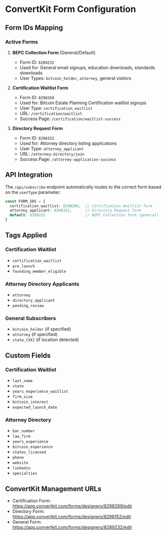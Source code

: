 # ConvertKit Form Configuration

## Form IDs Mapping

### Active Forms

1. **BEPC Collection Form** (General/Default)
   - Form ID: `8289232`
   - Used for: General email signups, education downloads, standards downloads
   - User Types: `bitcoin_holder`, `attorney`, general visitors

2. **Certification Waitlist Form**
   - Form ID: `8298269`
   - Used for: Bitcoin Estate Planning Certification waitlist signups
   - User Type: `certification_waitlist`
   - URL: `/certification/waitlist`
   - Success Page: `/certification/waitlist-success`

3. **Directory Request Form**
   - Form ID: `8298152`
   - Used for: Attorney directory listing applications
   - User Type: `attorney_applicant`
   - URL: `/attorney-directory/join`
   - Success Page: `/attorney-application-success`

## API Integration

The `/api/subscribe` endpoint automatically routes to the correct form based on the `userType` parameter:

```typescript
const FORM_IDS = {
  certification_waitlist: 8298269,  // Certification Waitlist form
  attorney_applicant: 8298152,      // Directory Request form
  default: 8289232                  // BEPC Collection form (general)
}
```

## Tags Applied

### Certification Waitlist
- `certification_waitlist`
- `pre_launch`
- `founding_member_eligible`

### Attorney Directory Applicants
- `attorney`
- `directory_applicant`
- `pending_review`

### General Subscribers
- `bitcoin_holder` (if specified)
- `attorney` (if specified)
- `state_[XX]` (if location detected)

## Custom Fields

### Certification Waitlist
- `last_name`
- `state`
- `years_experience_waitlist`
- `firm_size`
- `bitcoin_interest`
- `expected_launch_date`

### Attorney Directory
- `bar_number`
- `law_firm`
- `years_experience`
- `bitcoin_experience`
- `states_licensed`
- `phone`
- `website`
- `linkedin`
- `specialties`

## ConvertKit Management URLs

- Certification Form: https://app.convertkit.com/forms/designers/8298269/edit
- Directory Form: https://app.convertkit.com/forms/designers/8298152/edit
- General Form: https://app.convertkit.com/forms/designers/8289232/edit